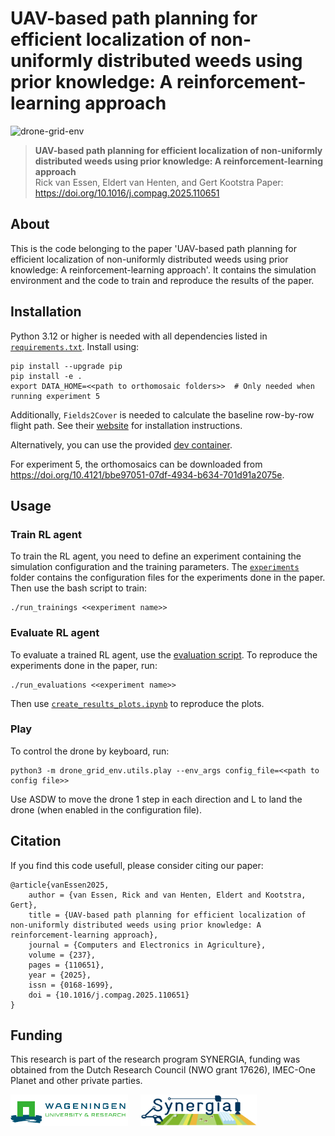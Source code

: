 # UAV-based path planning for efficient localization of non-uniformly distributed weeds using prior knowledge: A reinforcement-learning approach
![drone-grid-env](assets/drone-grid-env-with-orthomosaic.gif "drone-grid-env")
> **UAV-based path planning for efficient localization of non-uniformly distributed weeds using prior knowledge: A reinforcement-learning approach**\
> Rick van Essen, Eldert van Henten, and Gert Kootstra
> Paper: https://doi.org/10.1016/j.compag.2025.110651

## About
This is the code belonging to the paper 'UAV-based path planning for efficient localization of non-uniformly distributed weeds using prior knowledge: A reinforcement-learning approach'. It contains the simulation environment and the code to train and reproduce the results of the paper. 

## Installation
Python 3.12 or higher is needed with all dependencies listed in [`requirements.txt`](requirements.txt). Install using:
 
```commandline
pip install --upgrade pip
pip install -e .
export DATA_HOME=<<path to orthomosaic folders>>  # Only needed when running experiment 5
```

Additionally, `Fields2Cover` is needed to calculate the baseline row-by-row flight path. See their [website](https://fields2cover.github.io/index.html) for installation instructions.

Alternatively, you can use the provided [dev container](.devcontainer).

For experiment 5, the orthomosaics can be downloaded from https://doi.org/10.4121/bbe97051-07df-4934-b634-701d91a2075e.

## Usage

### Train RL agent
To train the RL agent, you need to define an experiment containing the simulation configuration and the training parameters. The [`experiments`](experiments/) folder contains the configuration files for the experiments done in the paper. Then use the bash script to train:

```commandline
./run_trainings <<experiment name>>
```

### Evaluate RL agent
To evaluate a trained RL agent, use the [evaluation script](evaluate.py). To reproduce the experiments done in the paper, run:

```commandline
./run_evaluations <<experiment name>>
```

Then use [`create_results_plots.ipynb`](create_results_plots.ipynb) to reproduce the plots.

### Play
To control the drone by keyboard, run:

```commandline
python3 -m drone_grid_env.utils.play --env_args config_file=<<path to config file>>
```

Use ASDW to move the drone 1 step in each direction and L to land the drone (when enabled in the configuration file).

## Citation
If you find this code usefull, please consider citing our paper:
```
@article{vanEssen2025,
    author = {van Essen, Rick and van Henten, Eldert and Kootstra, Gert},
    title = {UAV-based path planning for efficient localization of non-uniformly distributed weeds using prior knowledge: A reinforcement-learning approach},
    journal = {Computers and Electronics in Agriculture},
    volume = {237},
    pages = {110651},
    year = {2025},
    issn = {0168-1699},
    doi = {10.1016/j.compag.2025.110651}
}
```

## Funding
This research is part of the research program SYNERGIA, funding was obtained from the Dutch Research Council (NWO grant 17626), IMEC-One Planet and other private parties.

<img src="assets/wageningen_logo.png" alt="wageningen university logo" height="50"> &nbsp;&nbsp;&nbsp; <img src="assets/synergia_logo_basis.png" alt="synergia logo" height="50">
